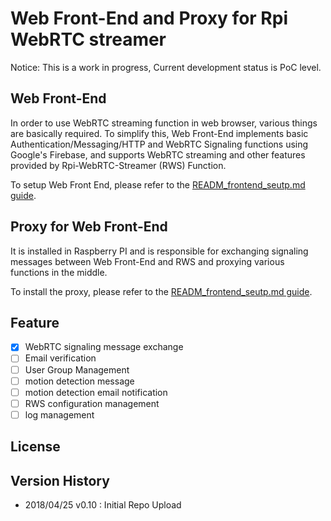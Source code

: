 
# Web Front-End and Proxy for Rpi WebRTC streamer

Notice:  This is a work in progress, 
Current development status is PoC level.


## Web Front-End

In order to use WebRTC streaming function in web browser, various things are basically required. To simplify this, Web Front-End implements basic Authentication/Messaging/HTTP and WebRTC Signaling functions using Google's Firebase, and supports WebRTC streaming and other features provided by Rpi-WebRTC-Streamer (RWS) Function.

To setup Web Front End, please refer to the [READM_frontend_seutp.md guide](README_frontend_setup.md).
  
## Proxy for Web Front-End
It is installed in Raspberry PI and is responsible for exchanging signaling messages between Web Front-End and RWS and proxying various functions in the middle.

To install the proxy, please refer to the [READM_frontend_seutp.md guide](https://github.com/kclyu/rpi-webrtc-streamer-frontend/blob/master/README_frontend_setup.md).

## Feature

- [x] WebRTC signaling message exchange
- [ ] Email verification
- [ ] User Group Management
- [ ] motion detection message
- [ ] motion detection email notification
- [ ] RWS configuration management
- [ ] log management

## License

## Version History

 * 2018/04/25 v0.10 : Initial Repo Upload

 

